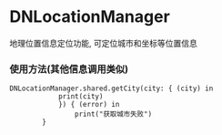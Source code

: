 # DNLocationManager
地理位置信息定位功能, 可定位城市和坐标等位置信息

### 使用方法(其他信息调用类似)
```
DNLocationManager.shared.getCity(city: { (city) in
            print(city)
            }) { (error) in
                print("获取城市失败")
        }
```
